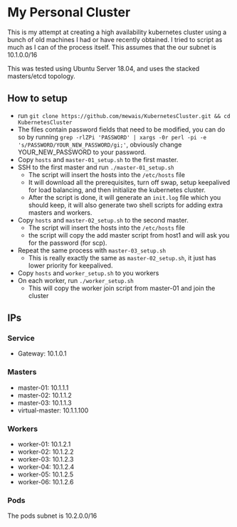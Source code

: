 # My Personal Cluster
This is my attempt at creating a high availability kubernetes cluster using a bunch of old machines I had or have recently obtained.
I tried to script as much as I can of the process itself. This assumes that the our subnet is 10.1.0.0/16

This was tested using Ubuntu Server 18.04, and uses the stacked masters/etcd topology.

## How to setup
- run `git clone https://github.com/mewais/KubernetesCluster.git && cd KubernetesCluster`
- The files contain password fields that need to be modified, you can do so by running `grep -rlZPi 'PASSWORD' | xargs -0r perl -pi -e 's/PASSWORD/YOUR_NEW_PASSWORD/gi;'`, obviously change YOUR_NEW_PASSWORD to your password.
- Copy `hosts` and `master-01_setup.sh` to the first master.
- SSH to the first master and run `./master-01_setup.sh`
  - The script will insert the hosts into the `/etc/hosts` file
  - It will download all the prerequisites, turn off swap, setup keepalived for load balancing, and then initialize the kubernetes cluster.
  - After the script is done, it will generate an `init.log` file which you should keep, it will also generate two shell scripts for adding extra masters and workers.
- Copy `hosts` and `master-02_setup.sh` to the second master.
  - The script will insert the hosts into the `/etc/hosts` file
  - the script will copy the add master script from host1 and will ask you for the password (for scp).
- Repeat the same process with `master-03_setup.sh`
  - This is really exactly the same as `master-02_setup.sh`, it just has lower priority for keepalived.
- Copy `hosts` and `worker_setup.sh` to you workers
- On each worker, run `./worker_setup.sh`
  - This will copy the worker join script from master-01 and join the cluster

## IPs
### Service
- Gateway: 10.1.0.1

### Masters
- master-01: 10.1.1.1
- master-02: 10.1.1.2
- master-03: 10.1.1.3
- virtual-master: 10.1.1.100

### Workers
- worker-01: 10.1.2.1
- worker-02: 10.1.2.2
- worker-03: 10.1.2.3
- worker-04: 10.1.2.4
- worker-05: 10.1.2.5
- worker-06: 10.1.2.6

### Pods
The pods subnet is 10.2.0.0/16
